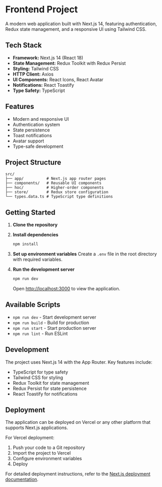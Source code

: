 # Frontend Project

A modern web application built with Next.js 14, featuring authentication, Redux state management, and a responsive UI using Tailwind CSS.

## Tech Stack

- **Framework:** Next.js 14 (React 18)
- **State Management:** Redux Toolkit with Redux Persist
- **Styling:** Tailwind CSS
- **HTTP Client:** Axios
- **UI Components:** React Icons, React Avatar
- **Notifications:** React Toastify
- **Type Safety:** TypeScript

## Features

- Modern and responsive UI
- Authentication system
- State persistence
- Toast notifications
- Avatar support
- Type-safe development

## Project Structure

```
src/
├── app/          # Next.js app router pages
├── components/   # Reusable UI components
├── hoc/          # Higher-order components
├── store/        # Redux store configuration
└── types.data.ts # TypeScript type definitions
```

## Getting Started

1. **Clone the repository**

2. **Install dependencies**
   ```bash
   npm install
   ```

3. **Set up environment variables**
   Create a `.env` file in the root directory with required variables.

4. **Run the development server**
   ```bash
   npm run dev
   ```
   Open [http://localhost:3000](http://localhost:3000) to view the application.

## Available Scripts

- `npm run dev` - Start development server
- `npm run build` - Build for production
- `npm run start` - Start production server
- `npm run lint` - Run ESLint

## Development

The project uses Next.js 14 with the App Router. Key features include:

- TypeScript for type safety
- Tailwind CSS for styling
- Redux Toolkit for state management
- Redux Persist for state persistence
- React Toastify for notifications

## Deployment

The application can be deployed on Vercel or any other platform that supports Next.js applications.

For Vercel deployment:
1. Push your code to a Git repository
2. Import the project to Vercel
3. Configure environment variables
4. Deploy

For detailed deployment instructions, refer to the [Next.js deployment documentation](https://nextjs.org/docs/app/building-your-application/deploying).
